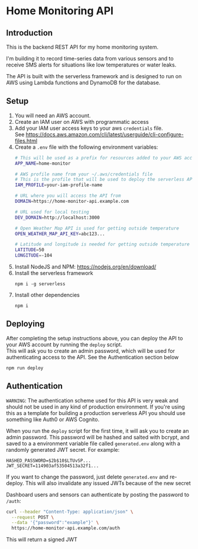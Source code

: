 # Home Monitoring API
## Introduction
This is the backend REST API for my home monitoring system.

I'm building it to record time-series data from various sensors and
to receive SMS alerts for situations like low temperatures or water leaks.

The API is built with the serverless framework and is designed to run on AWS
using Lambda functions and DynamoDB for the database.

## Setup
1. You will need an AWS account.
1. Create an IAM user on AWS with programmatic access
1. Add your IAM user access keys to your aws `credentials` file.  
    See https://docs.aws.amazon.com/cli/latest/userguide/cli-configure-files.html
1. Create a `.env` file with the following environment variables:
    ```bash
    # This will be used as a prefix for resources added to your AWS account
    APP_NAME=home-monitor

    # AWS profile name from your ~/.aws/credentials file
    # This is the profile that will be used to deploy the serverless API
    IAM_PROFILE=your-iam-profile-name

    # URL where you will access the API from
    DOMAIN=https://home-monitor-api.example.com

    # URL used for local testing
    DEV_DOMAIN=http://localhost:3000

    # Open Weather Map API is used for getting outside temperature
    OPEN_WEATHER_MAP_API_KEY=abc123...

    # Latitude and longitude is needed for getting outside temperature
    LATITUDE=50
    LONGITUDE=-104
    ```
1. Install NodeJS and NPM: https://nodejs.org/en/download/
1. Install the serverless framework  
    ```
    npm i -g serverless
    ```
1. Install other dependencies  
    ```
    npm i
    ```

## Deploying
After completing the setup instructions above, you can deploy the API to
your AWS account by running the `deploy` script.  
This will ask you to create an admin password, which will be used for
authenticating access to the API. See the Authentication section below
```
npm run deploy
```

## Authentication
`WARNING`: The authentication scheme used for this API is very weak and
should not be used in any kind of production environment. If you're using
this as a template for building a production serverless API you should use
something like Auth0 or AWS Cognito.  

When you run the `deploy` script for the first time, it will ask you to 
create an admin password. This password will be hashed and salted with
bcrypt, and saved to a a environment variable file called `generated.env`
along with a randomly generated JWT secret. For example:
```
HASHED_PASSWORD=$2b$10$LTUvSP...
JWT_SECRET=114903af53504513a32f1...
```
If you want to change the password, just delete `generated.env` and
re-deploy. This will also invalidate any issued JWTs because of the new secret

Dashboard users and sensors can authenticate by posting the password to 
`/auth`:
```bash
curl --header "Content-Type: application/json" \
  --request POST \
  --data '{"password":"example"}' \
  https://home-monitor-api.example.com/auth
```
This will return a signed JWT
